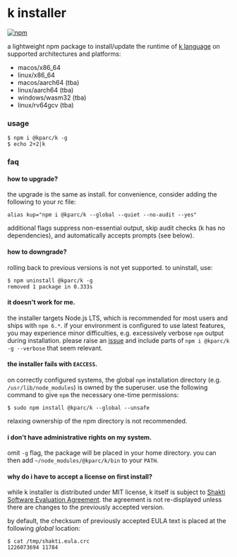 # k installer
[![npm](https://img.shields.io/npm/v/@kparc/k)](https://www.npmjs.com/package/@kparc/k)

a lightweight npm package to install/update the runtime of [k language](https://shakti.com) on supported architectures and platforms:

* macos/x86_64
* linux/x86_64
* macos/aarch64 (tba)
* linux/aarch64 (tba)
* windows/wasm32 (tba)
* linux/rv64gcv (tba)

### usage

```
$ npm i @kparc/k -g
$ echo 2+2|k
```

### faq

#### how to upgrade?

the upgrade is the same as install. for convenience, consider adding the following to your rc file:
```
alias kup="npm i @kparc/k --global --quiet --no-audit --yes"
```
additional flags suppress non-essential output, skip audit checks (k has no dependencies), and automatically accepts prompts (see below).

#### how to downgrade?

rolling back to previous versions is not yet supported. to uninstall, use:

```
$ npm uninstall @kparc/k -g
removed 1 package in 0.333s
```

#### it doesn't work for me.

the installer targets Node.js LTS, which is recommended for most users and ships with `npm 6.*`. if your environment is configured to use latest features, you may experience minor difficulties, e.g. excessively verbose `npm` output during installation. please raise an [issue](https://github.com/kparc/k/issues/new) and include parts of `npm i @kparc/k -g --verbose` that seem relevant.

#### the installer fails with `EACCESS`.

on correctly configured systems, the global `npm` installation directory (e.g. `/usr/lib/node_modules`) is owned by the superuser. use the following command to give `npm` the necessary one-time permissions:

```
$ sudo npm install @kparc/k --global --unsafe
```

relaxing ownership of the npm directory is not recommended.

#### i don't have administrative rights on my system.

omit `-g` flag, the package will be placed in your home directory. you can then add `~/node_modules/@kparc/k/bin` to your `PATH`.

#### why do i have to accept a license on first install?

while k installer is distributed under MIT license, k itself is subject to [Shakti Software Evaluation Agreement](https://shakti.com/license.php). the agreement is not re-displayed unless there are changes to the previously accepted version.

by default, the checksum of previously accepted EULA text is placed at the following *global* location:

```
$ cat /tmp/shakti.eula.crc
1226073694 11784
```
